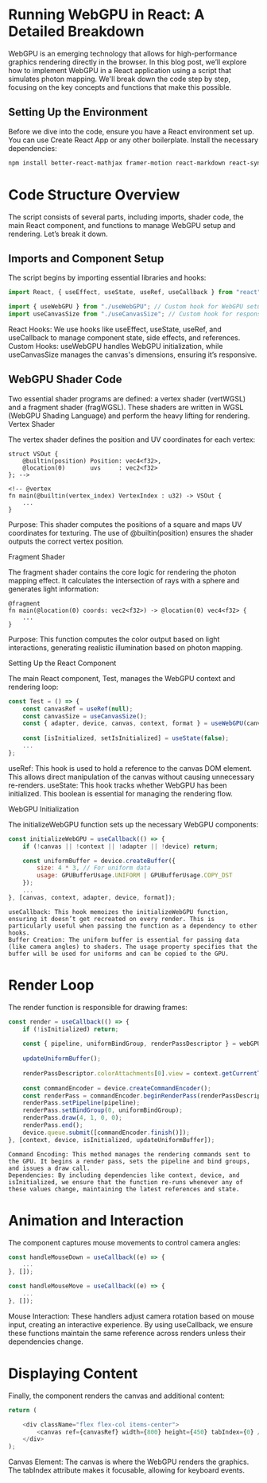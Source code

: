 # Running WebGPU in React: A Detailed Breakdown

WebGPU is an emerging technology that allows for high-performance graphics rendering directly in the browser. In this blog post, we’ll explore how to implement WebGPU in a React application using a script that simulates photon mapping. We'll break down the code step by step, focusing on the key concepts and functions that make this possible.

## Setting Up the Environment

Before we dive into the code, ensure you have a React environment set up. You can use Create React App or any other boilerplate. Install the necessary dependencies:

```bash
npm install better-react-mathjax framer-motion react-markdown react-syntax-highlighter
```

# Code Structure Overview

The script consists of several parts, including imports, shader code, the main React component, and functions to manage WebGPU setup and rendering. Let’s break it down.

## Imports and Component Setup

The script begins by importing essential libraries and hooks:

```js
import React, { useEffect, useState, useRef, useCallback } from "react";

import { useWebGPU } from "./useWebGPU"; // Custom hook for WebGPU setup
import useCanvasSize from "./useCanvasSize"; // Custom hook for responsive canvas

```

React Hooks: We use hooks like useEffect, useState, useRef, and useCallback to manage component state, side effects, and references.
Custom Hooks: useWebGPU handles WebGPU initialization, while useCanvasSize manages the canvas's dimensions, ensuring it’s responsive.

## WebGPU Shader Code

Two essential shader programs are defined: a vertex shader (vertWGSL) and a fragment shader (fragWGSL). These shaders are written in WGSL (WebGPU Shading Language) and perform the heavy lifting for rendering.
Vertex Shader

The vertex shader defines the position and UV coordinates for each vertex:

```wgsl
struct VSOut {
    @builtin(position) Position: vec4<f32>,
    @location(0)       uvs     : vec2<f32>
}; -->

<!-- @vertex
fn main(@builtin(vertex_index) VertexIndex : u32) -> VSOut {
    ...
}
```

Purpose: This shader computes the positions of a square and maps UV coordinates for texturing. The use of @builtin(position) ensures the shader outputs the correct vertex position.

Fragment Shader

The fragment shader contains the core logic for rendering the photon mapping effect. It calculates the intersection of rays with a sphere and generates light information:

```wgsl
@fragment
fn main(@location(0) coords: vec2<f32>) -> @location(0) vec4<f32> {
    ...
}
```

Purpose: This function computes the color output based on light interactions, generating realistic illumination based on photon mapping.

Setting Up the React Component

The main React component, Test, manages the WebGPU context and rendering loop:

```js
const Test = () => {
    const canvasRef = useRef(null);
    const canvasSize = useCanvasSize();
    const { adapter, device, canvas, context, format } = useWebGPU(canvasRef.current);
    
    const [isInitialized, setIsInitialized] = useState(false);
    ...
};
```

useRef: This hook is used to hold a reference to the canvas DOM element. This allows direct manipulation of the canvas without causing unnecessary re-renders.
useState: This hook tracks whether WebGPU has been initialized. This boolean is essential for managing the rendering flow.

WebGPU Initialization

The initializeWebGPU function sets up the necessary WebGPU components:

```js
const initializeWebGPU = useCallback(() => {
    if (!canvas || !context || !adapter || !device) return;

    const uniformBuffer = device.createBuffer({
        size: 4 * 3, // For uniform data
        usage: GPUBufferUsage.UNIFORM | GPUBufferUsage.COPY_DST
    });
    ...
}, [canvas, context, adapter, device, format]);

```

    useCallback: This hook memoizes the initializeWebGPU function, ensuring it doesn’t get recreated on every render. This is particularly useful when passing the function as a dependency to other hooks.
    Buffer Creation: The uniform buffer is essential for passing data (like camera angles) to shaders. The usage property specifies that the buffer will be used for uniforms and can be copied to the GPU.

# Render Loop

The render function is responsible for drawing frames:

```js
const render = useCallback(() => {
    if (!isInitialized) return;
    
    const { pipeline, uniformBindGroup, renderPassDescriptor } = webGPUContextRef.current;
    
    updateUniformBuffer();
    
    renderPassDescriptor.colorAttachments[0].view = context.getCurrentTexture().createView();
    
    const commandEncoder = device.createCommandEncoder();
    const renderPass = commandEncoder.beginRenderPass(renderPassDescriptor);
    renderPass.setPipeline(pipeline);
    renderPass.setBindGroup(0, uniformBindGroup);
    renderPass.draw(4, 1, 0, 0);
    renderPass.end();
    device.queue.submit([commandEncoder.finish()]);
}, [context, device, isInitialized, updateUniformBuffer]);

```

    Command Encoding: This method manages the rendering commands sent to the GPU. It begins a render pass, sets the pipeline and bind groups, and issues a draw call.
    Dependencies: By including dependencies like context, device, and isInitialized, we ensure that the function re-runs whenever any of these values change, maintaining the latest references and state.

# Animation and Interaction

The component captures mouse movements to control camera angles:

```js
const handleMouseDown = useCallback((e) => {
    ...
}, []);

const handleMouseMove = useCallback((e) => {
    ...
}, []);

```

Mouse Interaction: These handlers adjust camera rotation based on mouse input, creating an interactive experience. By using useCallback, we ensure these functions maintain the same reference across renders unless their dependencies change.



# Displaying Content

Finally, the component renders the canvas and additional content:

```js
return (

    <div className="flex flex-col items-center">
        <canvas ref={canvasRef} width={800} height={450} tabIndex={0} />
    </div>
);

```


Canvas Element: The canvas is where the WebGPU renders the graphics. The tabIndex attribute makes it focusable, allowing for keyboard events.